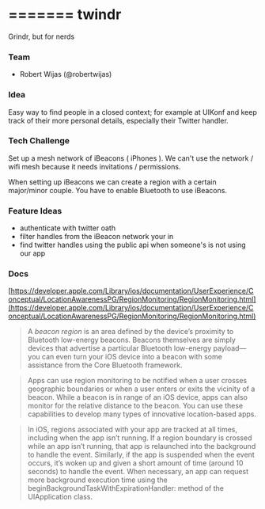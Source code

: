=======
twindr
======

Grindr, but for nerds

### Team

- Robert Wijas (@robertwijas)

### Idea

Easy way to find people in a closed context; for example at UIKonf
and keep track of their more personal details, especially their Twitter handler.

### Tech Challenge

Set up a mesh network of iBeacons ( iPhones ).
We can't use the network / wifi mesh because it needs invitations / permissions.

When setting up iBeacons we can create a region with a certain major/minor couple.
You have to enable Bluetooth to use iBeacons.

### Feature Ideas

- authenticate with twitter oath
- filter handles from the iBeacon network your in
- find twitter handles using the public api when someone's is not using our app

### Docs

[https://developer.apple.com/Library/ios/documentation/UserExperience/Conceptual/LocationAwarenessPG/RegionMonitoring/RegionMonitoring.html](https://developer.apple.com/Library/ios/documentation/UserExperience/Conceptual/LocationAwarenessPG/RegionMonitoring/RegionMonitoring.html)

> A *beacon region* is an area defined by the device’s proximity to Bluetooth low-energy beacons. Beacons themselves are simply devices that advertise a particular Bluetooth low-energy payload—you can even turn your iOS device into a beacon with some assistance from the Core Bluetooth framework.

> Apps can use region monitoring to be notified when a user crosses geographic boundaries or when a user enters or exits the vicinity of a beacon. While a beacon is in range of an iOS device, apps can also monitor for the relative distance to the beacon. You can use these capabilities to develop many types of innovative location-based apps.

> In iOS, regions associated with your app are tracked at all times, including when the app isn’t running. If a region boundary is crossed while an app isn’t running, that app is relaunched into the background to handle the event. Similarly, if the app is suspended when the event occurs, it’s woken up and given a short amount of time (around 10 seconds) to handle the event. When necessary, an app can request more background execution time using the beginBackgroundTaskWithExpirationHandler: method of the UIApplication class.
